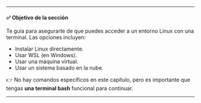 
---
#### ✅ **Objetivo de la sección**

Te guía para asegurarte de que puedes acceder a un entorno Linux con una terminal. Las opciones incluyen:

- Instalar Linux directamente.
- Usar WSL (en Windows).
- Usar una máquina virtual.
- Usar un sistema basado en la nube.

👉 No hay comandos específicos en este capítulo, pero es importante que tengas **una terminal bash** funcional para continuar.

---
